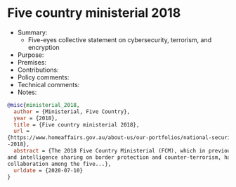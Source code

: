# Five country ministerial 2018

- Summary:
  - Five-eyes collective statement on cybersecurity, terrorism, and encryption
- Purpose:
- Premises:
- Contributions:
- Policy comments:
- Technical comments:
- Notes:

```bib
@misc{ministerial_2018,
  author = {Ministerial, Five Country},
  year = {2018},
  title = {Five country ministerial 2018},
  url =
{https://www.homeaffairs.gov.au/about-us/our-portfolios/national-security/security-coordination/five-country-ministerial
-2018},
  abstract = {The 2018 Five Country Ministerial (FCM), which in previous years has achieved advancements in information
and intelligence sharing on border protection and counter-terrorism, has matured to become the pre-eminent forum for
collaboration among the five...},
  urldate = {2020-07-10}
}
```
